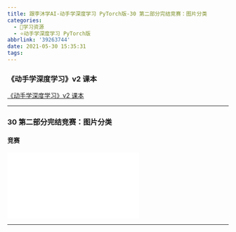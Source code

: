 ```yaml
---
title: 跟李沐学AI-动手学深度学习 PyTorch版-30 第二部分完结竞赛：图片分类
categories:
  - 🌙学习资源
  - ⭐动手学深度学习 PyTorch版
abbrlink: '39263744'
date: 2021-05-30 15:35:31
tags:
---
```


### 《动手学深度学习》v2 课本

[《动手学深度学习》v2 课本](http://zh.d2l.ai/)

***

### 30 第二部分完结竞赛：图片分类

#### 竞赛

<iframe src="//player.bilibili.com/player.html?aid=758363663&bvid=BV1z64y1o7iz&cid=346238399&page=1" scrolling="no" border="0" frameborder="no" framespacing="0" allowfullscreen="true"> </iframe>

<!--more-->

***
